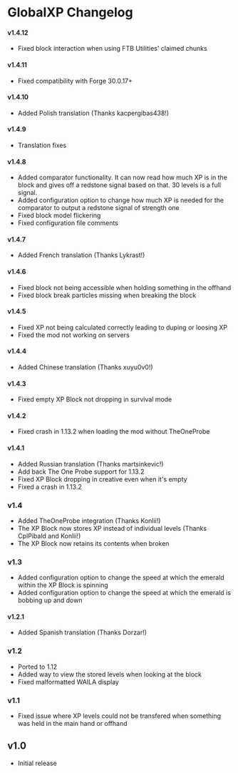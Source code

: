# GlobalXP Changelog
#### v1.4.12
- Fixed block interaction when using FTB Utilities' claimed chunks

#### v1.4.11
- Fixed compatibility with Forge 30.0.17+

#### v1.4.10
- Added Polish translation (Thanks kacpergibas438!)

#### v1.4.9
- Translation fixes

#### v1.4.8
- Added comparator functionality. It can now read how much XP is in the block and gives off a redstone signal based on that. 30 levels is a full signal.
- Added configuration option to change how much XP is needed for the comparator to output a redstone signal of strength one
- Fixed block model flickering
- Fixed configuration file comments

#### v1.4.7
- Added French translation (Thanks Lykrast!)

#### v1.4.6
- Fixed block not being accessible when holding something in the offhand
- Fixed block break particles missing when breaking the block

#### v1.4.5
- Fixed XP not being calculated correctly leading to duping or loosing XP
- Fixed the mod not working on servers

#### v1.4.4
- Added Chinese translation (Thanks xuyu0v0!)

#### v1.4.3
- Fixed empty XP Block not dropping in survival mode

#### v1.4.2
- Fixed crash in 1.13.2 when loading the mod without TheOneProbe

#### v1.4.1
- Added Russian translation (Thanks martsinkevic!)
- Add back The One Probe support for 1.13.2
- Fixed XP Block dropping in creative even when it's empty
- Fixed a crash in 1.13.2

### v1.4
- Added TheOneProbe integration (Thanks Konlii!)
- The XP Block now stores XP instead of individual levels (Thanks CplPibald and Konlii!)
- The XP Block now retains its contents when broken

### v1.3
- Added configuration option to change the speed at which the emerald within the XP Block is spinning
- Added configuration option to change the speed at which the emerald is bobbing up and down

#### v1.2.1
- Added Spanish translation (Thanks Dorzar!)

### v1.2
- Ported to 1.12
- Added way to view the stored levels when looking at the block
- Fixed malformatted WAILA display

### v1.1
- Fixed issue where XP levels could not be transfered when something was held in the main hand or offhand

## v1.0
- Initial release